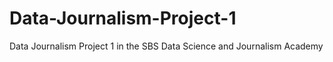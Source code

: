 # Data-Journalism-Project-1
Data Journalism Project 1 in the SBS Data Science and Journalism Academy
